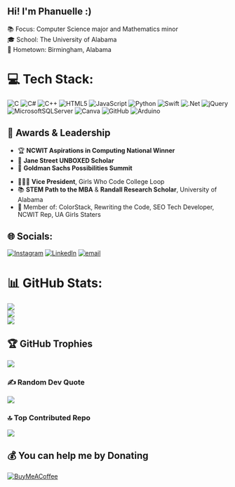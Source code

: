 ## Hi! I'm Phanuelle :)

📚 Focus: Computer Science major and Mathematics minor <br/>
🎓 School: The University of Alabama <br/>
📍 Hometown: Birmingham, Alabama <br/>

# 💻 Tech Stack:
![C](https://img.shields.io/badge/c-%2300599C.svg?style=flat-square&logo=c&logoColor=white) ![C#](https://img.shields.io/badge/c%23-%23239120.svg?style=flat-square&logo=csharp&logoColor=white) ![C++](https://img.shields.io/badge/c++-%2300599C.svg?style=flat-square&logo=c%2B%2B&logoColor=white) ![HTML5](https://img.shields.io/badge/html5-%23E34F26.svg?style=flat-square&logo=html5&logoColor=white) ![JavaScript](https://img.shields.io/badge/javascript-%23323330.svg?style=flat-square&logo=javascript&logoColor=%23F7DF1E) ![Python](https://img.shields.io/badge/python-3670A0?style=flat-square&logo=python&logoColor=ffdd54) ![Swift](https://img.shields.io/badge/swift-F54A2A?style=flat-square&logo=swift&logoColor=white) ![.Net](https://img.shields.io/badge/.NET-5C2D91?style=flat-square&logo=.net&logoColor=white) ![jQuery](https://img.shields.io/badge/jquery-%230769AD.svg?style=flat-square&logo=jquery&logoColor=white) ![MicrosoftSQLServer](https://img.shields.io/badge/Microsoft%20SQL%20Server-CC2927?style=flat-square&logo=microsoft%20sql%20server&logoColor=white) ![Canva](https://img.shields.io/badge/Canva-%2300C4CC.svg?style=flat-square&logo=Canva&logoColor=white) ![GitHub](https://img.shields.io/badge/github-%23121011.svg?style=flat-square&logo=github&logoColor=white) ![Arduino](https://img.shields.io/badge/-Arduino-00979D?style=flat-square&logo=Arduino&logoColor=white)

## 🏅 Awards & Leadership

- 🏆 **NCWIT Aspirations in Computing National Winner**
- 🧠 **Jane Street UNBOXED Scholar**
- 💼 **Goldman Sachs Possibilities Summit**
<!-- 🏛️ **NASA Patent Innovation Finalist** – Aller-Strike Project-->
- 👩🏽‍💻 **Vice President**, Girls Who Code College Loop
- 📚 **STEM Path to the MBA** & **Randall Research Scholar**, University of Alabama
- 🌈 Member of: ColorStack, Rewriting the Code, SEO Tech Developer, NCWIT Rep, UA Girls Staters

## 🌐 Socials:
[![Instagram](https://img.shields.io/badge/Instagram-%23E4405F.svg?logo=Instagram&logoColor=white)](https://instagram.com/phanuelle.m) [![LinkedIn](https://img.shields.io/badge/LinkedIn-%230077B5.svg?logo=linkedin&logoColor=white)](https://linkedin.com/in/phanuelle-manuel) [![email](https://img.shields.io/badge/Email-D14836?logo=gmail&logoColor=white)](mailto:phanmanuel9@gmail.com) 


# 📊 GitHub Stats:
![](https://github-readme-stats.vercel.app/api?username=phanuelle973&theme=material-palenight&hide_border=false&include_all_commits=false&count_private=false)<br/>
![](https://nirzak-streak-stats.vercel.app/?user=phanuelle973&theme=material-palenight&hide_border=false)<br/>
![](https://github-readme-stats.vercel.app/api/top-langs/?username=phanuelle973&theme=material-palenight&hide_border=false&include_all_commits=false&count_private=false&layout=compact)

## 🏆 GitHub Trophies
![](https://github-profile-trophy.vercel.app/?username=phanuelle973&theme=radical&no-frame=false&no-bg=true&margin-w=4)

### ✍️ Random Dev Quote
![](https://quotes-github-readme.vercel.app/api?type=horizontal&theme=radical)

### 🔝 Top Contributed Repo
![](https://github-contributor-stats.vercel.app/api?username=phanuelle973&limit=5&theme=material-palenight&combine_all_yearly_contributions=true)

  ## 💰 You can help me by Donating
  [![BuyMeACoffee](https://img.shields.io/badge/Buy%20Me%20a%20Coffee-ffdd00?style=for-the-badge&logo=buy-me-a-coffee&logoColor=black)](https://buymeacoffee.com/phanuellemanuel) 

  
<!-- Proudly created with GPRM ( https://gprm.itsvg.in ) -->
